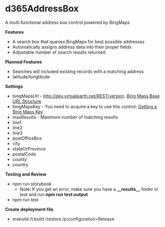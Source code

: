 # d365AddressBox

A multi functional address box control powered by BingMaps

**Features**

- A search box that queries BingMaps for best possible addresses
- Automatically assigns address data into their proper fields
- Adjustable number of search results returned

**Planned Features**

- Searches will included existing records with a matching address
- latitude/longtitude

**Settings**

- bingMapsUrl - http://dev.virtualearth.net/REST/version. [Bing Maps Base URL Structure](https://docs.microsoft.com/en-us/bingmaps/rest-services/common-parameters-and-types/base-url-structure)
- bingMapsKey - You need to acquire a key to use this control. [Getting a Bing Maps Key](https://docs.microsoft.com/en-us/bingmaps/getting-started/bing-maps-dev-center-help/getting-a-bing-maps-key)
- maxResults - Maximum number of matching results
- line1
- line2
- line3
- postOfficeBox
- city
- stateOrProvince
- postalCode
- county
- country

**Testing and Review**

- npm run storybook
  - Note: If you get an error, make sure you have a **\_\_results\_\_** folder in test and run **npm run test:output**
- npm run test

**Create deployment file**

- msbuild /t:build /restore /p:configuration=Release
